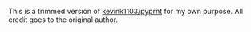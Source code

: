This is a trimmed version of [kevink1103/pyprnt](https://github.com/kevink1103/pyprnt) for my own purpose. All credit goes to the original author.